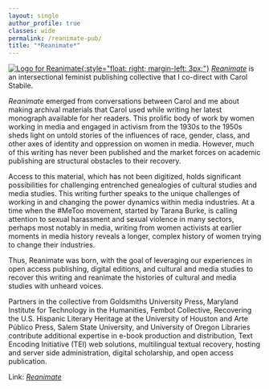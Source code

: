 ```yaml
---
layout: single
author_profile: true
classes: wide
permalink: /reanimate-pub/
title: "*Reanimate*"
---
```


[![Logo for Reanimate](../assets/images/reanimate-small.jpg){:style="float: right; margin-left: 3px;"}](http://reanimatepublishing.org) [_Reanimate_](http://reanimatepublishing.org) is an intersectional feminist publishing collective that I co-direct with Carol Stabile.

_Reanimate_ emerged from conversations between Carol and me about making archival materials that Carol used while writing her latest monograph available for her readers. This prolific body of work by women working in media and engaged in activism from the 1930s to the 1950s sheds light on untold stories of the influences of race, gender, class, and other axes of identity and oppression on women in media. However, much of this writing has never been published and the market forces on academic publishing are structural obstacles to their recovery.

Access to this material, which has not been digitized, holds significant possibilities for challenging entrenched genealogies of cultural studies and media studies. This writing further speaks to the unique challenges of working in and changing the power dynamics within media industries. At a time when the #MeToo movement, started by Tarana Burke, is calling attention to sexual harassment and sexual violence in many sectors, perhaps most notably in media, writing from women activists at earlier moments in media history reveals a longer, complex history of women trying to change their industries.

Thus, Reanimate was born, with the goal of leveraging our experiences in open access publishing, digital editions, and cultural and media studies to recover this writing and reanimate the histories of cultural and media studies with unheard voices.

Partners in the collective from Goldsmiths University Press, Maryland Institute for Technology in the Humanities, Fembot Collective, Recovering the U.S. Hispanic Literary Heritage at the University of Houston and Arte Público Press, Salem State University, and University of Oregon Libraries contribute additional expertise in e-book production and distribution, Text Encoding Initiative (TEI) web solutions, multilingual textual recovery, hosting and server side administration, digital scholarship, and open access publication.

Link: [_Reanimate_](http://reanimatepublishing.org)
